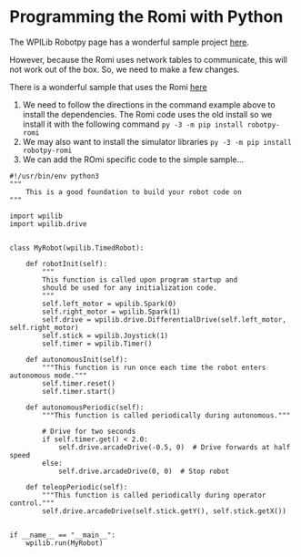 # Programming the Romi with Python
The WPILib Robotpy page has a wonderful sample project [here](https://robotpy.readthedocs.io/en/latest/guide/anatomy.html#putting-it-all-together).



However, because the Romi uses network tables to communicate, this will not work out of the box. So, we need to make a few changes.

There is a wonderful sample that uses the Romi [here](https://github.com/robotpy/examples/blob/main/commands-v2/romi/robot.py)

1) We need to follow the directions in the command example above to install the dependencies.
   The Romi code uses the old install so we install it with the following command `py -3 -m pip install robotpy-romi`
2) We may also want to install the simulator libraries `py -3 -m pip install robotpy-romi`
3) We can add the ROmi specific code to the simple sample...
```
#!/usr/bin/env python3
"""
    This is a good foundation to build your robot code on
"""

import wpilib
import wpilib.drive


class MyRobot(wpilib.TimedRobot):

    def robotInit(self):
        """
        This function is called upon program startup and
        should be used for any initialization code.
        """
        self.left_motor = wpilib.Spark(0)
        self.right_motor = wpilib.Spark(1)
        self.drive = wpilib.drive.DifferentialDrive(self.left_motor, self.right_motor)
        self.stick = wpilib.Joystick(1)
        self.timer = wpilib.Timer()

    def autonomousInit(self):
        """This function is run once each time the robot enters autonomous mode."""
        self.timer.reset()
        self.timer.start()

    def autonomousPeriodic(self):
        """This function is called periodically during autonomous."""

        # Drive for two seconds
        if self.timer.get() < 2.0:
            self.drive.arcadeDrive(-0.5, 0)  # Drive forwards at half speed
        else:
            self.drive.arcadeDrive(0, 0)  # Stop robot

    def teleopPeriodic(self):
        """This function is called periodically during operator control."""
        self.drive.arcadeDrive(self.stick.getY(), self.stick.getX())


if __name__ == "__main__":
    wpilib.run(MyRobot)
```
